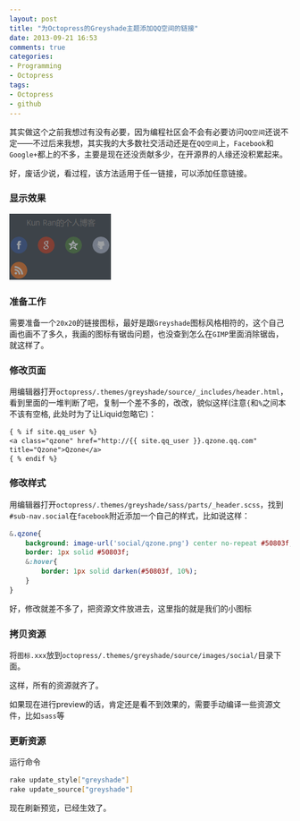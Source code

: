 ```yaml
---
layout: post
title: "为Octopress的Greyshade主题添加QQ空间的链接"
date: 2013-09-21 16:53
comments: true
categories:
- Programming
- Octopress
tags:
- Octopress
- github
---
```


其实做这个之前我想过有没有必要，因为编程社区会不会有必要访问`QQ空间`还说不定——不过后来我想，其实我的大多数社交活动还是在`QQ空间`上，`Facebook`和`Google+`都上的不多，主要是现在还没贡献多少，在开源界的人缘还没积累起来。

好，废话少说，看过程，该方法适用于任一链接，可以添加任意链接。
<!--more-->
### 显示效果
![链接显示效果](/images/2013-09-21-setupqzoneforoctopress/1.png)
### 准备工作
需要准备一个`20x20`的链接图标，最好是跟`Greyshade`图标风格相符的，这个自己画也画不了多久，我画的图标有锯齿问题，也没查到怎么在`GIMP`里面消除锯齿，就这样了。
### 修改页面
用编辑器打开`octopress/.themes/greyshade/source/_includes/header.html`，看到里面的一堆判断了吧，复制一个差不多的，改改，貌似这样(注意`{`和`%`之间本不该有空格, 此处时为了让Liquid忽略它)：

    { % if site.qq_user %}
    <a class="qzone" href="http://{{ site.qq_user }}.qzone.qq.com" title="Qzone">Qzone</a>
    { % endif %}
### 修改样式
用编辑器打开`octopress/.themes/greyshade/sass/parts/_header.scss`，找到`#sub-nav.social`在`facebook`附近添加一个自己的样式，比如说这样：
```sass
&.qzone{
	background: image-url('social/qzone.png') center no-repeat #50803f;
	border: 1px solid #50803f;
	&:hover{
		border: 1px solid darken(#50803f, 10%);
	}
}
```

好，修改就差不多了，把资源文件放进去，这里指的就是我们的小图标
### 拷贝资源
将`图标.xxx`放到`octopress/.themes/greyshade/source/images/social/`目录下面。

这样，所有的资源就齐了。

如果现在进行preview的话，肯定还是看不到效果的，需要手动编译一些资源文件，比如`sass`等
### 更新资源
运行命令
```bash
rake update_style["greyshade"]
rake update_source["greyshade"]
```
现在刷新预览，已经生效了。
